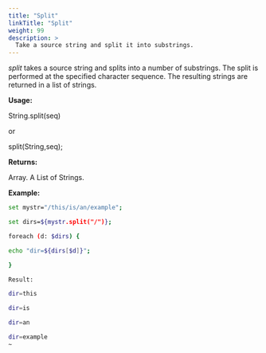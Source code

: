 ```yaml
---
title: "Split"
linkTitle: "Split"
weight: 99
description: >
  Take a source string and split it into substrings.
---
```


_split_ takes a source string and splits into a number of substrings. The split is performed at the specified character sequence. The resulting strings are returned in a list of strings.

**Usage:**

String.split(seq)

or

split(String,seq);

**Returns:**

Array. A List of Strings.

**Example:**

```bash
set mystr="/this/is/an/example";

set dirs=${mystr.split("/")};

foreach (d: $dirs) {

echo "dir=${dirs[$d]}";

}

Result:

dir=this

dir=is

dir=an

dir=example
~
